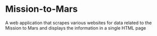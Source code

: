 # Mission-to-Mars
A web application that scrapes various websites for data related to the Mission to Mars and displays the information in a single HTML page
